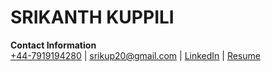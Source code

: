 # SRIKANTH KUPPILI

**Contact Information**  
[+44-7919194280](tel:+44-7919194280) | [srikup20@gmail.com](mailto:srikup20@gmail.com) | [LinkedIn](https://www.linkedin.com/in/srikanthkuppili) | [Resume](https://github.com/sri-kup/sri-kup.github.io/blob/184ee83ca3325dc625a7f474eb10ad30fcb7428a/Resume.md)

